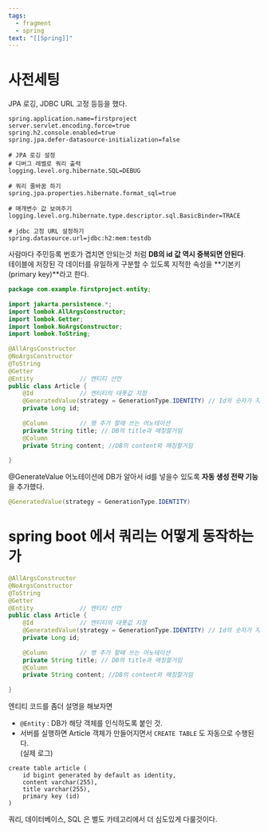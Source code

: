 ```yaml
---
tags:
  - fragment
  - spring
text: "[[Spring]]"
---
```

# 사전세팅

JPA 로깅, JDBC URL 고정 등등을 했다.

```properties
spring.application.name=firstproject  
server.servlet.encoding.force=true  
spring.h2.console.enabled=true  
spring.jpa.defer-datasource-initialization=false  
  
# JPA 로깅 설정  
# 디버그 레벨로 쿼리 출력  
logging.level.org.hibernate.SQL=DEBUG  
  
# 쿼리 줄바꿈 하기  
spring.jpa.properties.hibernate.format_sql=true  
  
# 매개변수 값 보여주기  
logging.level.org.hibernate.type.descriptor.sql.BasicBinder=TRACE  
  
# jdbc 고정 URL 설정하기  
spring.datasource.url=jdbc:h2:mem:testdb
```

사람마다 주민등록 번호가 겹치면 안되는것 처럼 **DB의 id 값 역시 중복되면 안된다**.\
테이블에 저장된 각 데이터를 유일하게 구분할 수 있도록 지적한 속성을 **기본키(primary key)**라고 한다.

```java
package com.example.firstproject.entity;  
  
import jakarta.persistence.*;  
import lombok.AllArgsConstructor;  
import lombok.Getter;  
import lombok.NoArgsConstructor;  
import lombok.ToString;  
  
@AllArgsConstructor  
@NoArgsConstructor  
@ToString  
@Getter  
@Entity             // 엔티티 선언  
public class Article {  
    @Id             // 엔티티의 대푯값 지정  
    @GeneratedValue(strategy = GenerationType.IDENTITY) // Id의 숫자가 자동으로 매겨짐  
    private Long id;  
  
    @Column         // 행 추가 할때 쓰는 어노테이션  
    private String title; // DB의 title과 매칭할거임  
    @Column  
    private String content; //DB의 content와 매칭할거임  
  
}
```

@GenerateValue 어노테이션에 DB가 알아서 id를 넣을수 있도록 **자동 생성 전략 기능**을 추가했다.

```java
@GeneratedValue(strategy = GenerationType.IDENTITY)
```

# spring boot 에서 쿼리는 어떻게 동작하는가

```java
@AllArgsConstructor  
@NoArgsConstructor  
@ToString  
@Getter  
@Entity             // 엔티티 선언  
public class Article {  
    @Id             // 엔티티의 대푯값 지정  
    @GeneratedValue(strategy = GenerationType.IDENTITY) // Id의 숫자가 자동으로 매겨짐  
    private Long id;  
  
    @Column         // 행 추가 할때 쓰는 어노테이션  
    private String title; // DB의 title과 매칭할거임  
    @Column  
    private String content; //DB의 content와 매칭할거임  
  
}
```

엔티티 코드를 좀더 설명을 해보자면

- `@Entity` : DB가 해당 객체를 인식하도록 붙인 것.
- 서버를 실행하면 Article 객체가 만들어지면서 `CREATE TABLE` 도 자동으로 수행된다.\
  (실제 로그)

```
create table article (
	id bigint generated by default as identity,
	content varchar(255),
	title varchar(255),
	primary key (id)
)
```

쿼리, 데이터베이스, SQL 은 별도 카테고리에서 더 심도있게 다룰것이다.